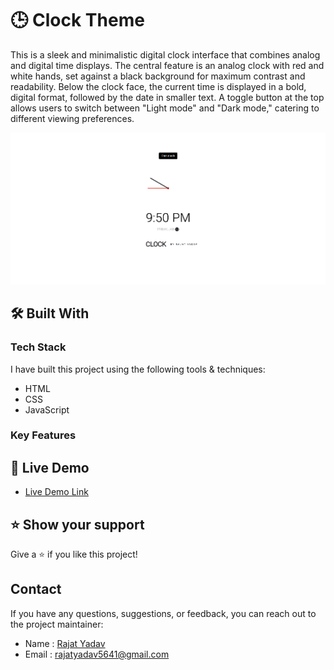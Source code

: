 # 🕒 Clock Theme <a name="about-project"></a>

This is a sleek and minimalistic digital clock interface that combines analog and digital time displays. The central feature is an analog clock with red and white hands, set against a black background for maximum contrast and readability. Below the clock face, the current time is displayed in a bold, digital format, followed by the date in smaller text. A toggle button at the top allows users to switch between "Light mode" and "Dark mode," catering to different viewing preferences.


![screenshot](/Clock%20Theme/assets/image.png)

## 🛠 Built With 

### Tech Stack 

I have built this project using the following tools & techniques:

- HTML
- CSS
- JavaScript

### Key Features 


## 🚀 Live Demo 

- [Live Demo Link](https://js-clock-theme-yr.netlify.app/)


## ⭐️ Show your support 

Give a ⭐️ if you like this project!

## Contact

If you have any questions, suggestions, or feedback, you can reach out to the project maintainer:

- Name : [Rajat Yadav](https://https://www.linkedin.com/in/rajat-y-089238265/)
- Email : [rajatyadav5641@gmail.com](mailto:rajatyadav5641@gmail.com)



